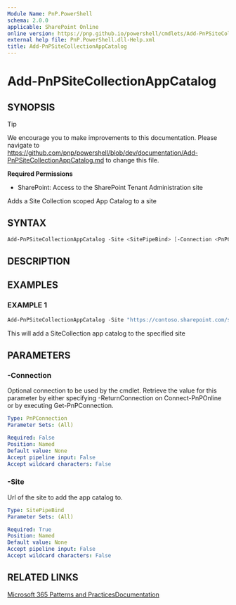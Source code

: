 ```yaml
---
Module Name: PnP.PowerShell
schema: 2.0.0
applicable: SharePoint Online
online version: https://pnp.github.io/powershell/cmdlets/Add-PnPSiteCollectionAppCatalog.html
external help file: PnP.PowerShell.dll-Help.xml
title: Add-PnPSiteCollectionAppCatalog
---
```

  
# Add-PnPSiteCollectionAppCatalog

## SYNOPSIS

> [!TIP]
> We encourage you to make improvements to this documentation. Please navigate to https://github.com/pnp/powershell/blob/dev/documentation/Add-PnPSiteCollectionAppCatalog.md to change this file.


**Required Permissions**

* SharePoint: Access to the SharePoint Tenant Administration site

Adds a Site Collection scoped App Catalog to a site

## SYNTAX

```powershell
Add-PnPSiteCollectionAppCatalog -Site <SitePipeBind> [-Connection <PnPConnection>] [<CommonParameters>]
```

## DESCRIPTION

## EXAMPLES

### EXAMPLE 1
```powershell
Add-PnPSiteCollectionAppCatalog -Site "https://contoso.sharepoint.com/sites/FinanceTeamsite"
```

This will add a SiteCollection app catalog to the specified site

## PARAMETERS

### -Connection
Optional connection to be used by the cmdlet. Retrieve the value for this parameter by either specifying -ReturnConnection on Connect-PnPOnline or by executing Get-PnPConnection.

```yaml
Type: PnPConnection
Parameter Sets: (All)

Required: False
Position: Named
Default value: None
Accept pipeline input: False
Accept wildcard characters: False
```

### -Site
Url of the site to add the app catalog to.

```yaml
Type: SitePipeBind
Parameter Sets: (All)

Required: True
Position: Named
Default value: None
Accept pipeline input: False
Accept wildcard characters: False
```

## RELATED LINKS

[Microsoft 365 Patterns and Practices](https://aka.ms/m365pnp)[Documentation](https://docs.microsoft.com/sharepoint/dev/general-development/site-collection-app-catalog#configure-and-manage-site-collection-app-catalogs)


